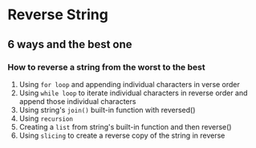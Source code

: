 # Reverse String

## 6 ways and the best one

### How to reverse a string from the worst to the best

1. Using `for loop` and appending individual characters in verse order
2. Using `while loop` to iterate individual characters in reverse order and append those individual characters
3. Using string's `join()` built-in function with reversed()
4. Using `recursion`
5. Creating a `list` from string's built-in function and then reverse()
6. Using `slicing` to create a reverse copy of the string in reverse
